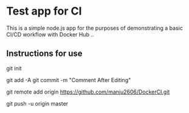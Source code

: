 # Test app for CI

This is a simple node.js app for the purposes of demonstrating a basic CI/CD workflow with Docker Hub ..




## Instructions for use

git init

git add -A
git commit -m "Comment After Editing"


git remote add origin https://github.com/manju2606/DockerCI.git 

git push -u origin master